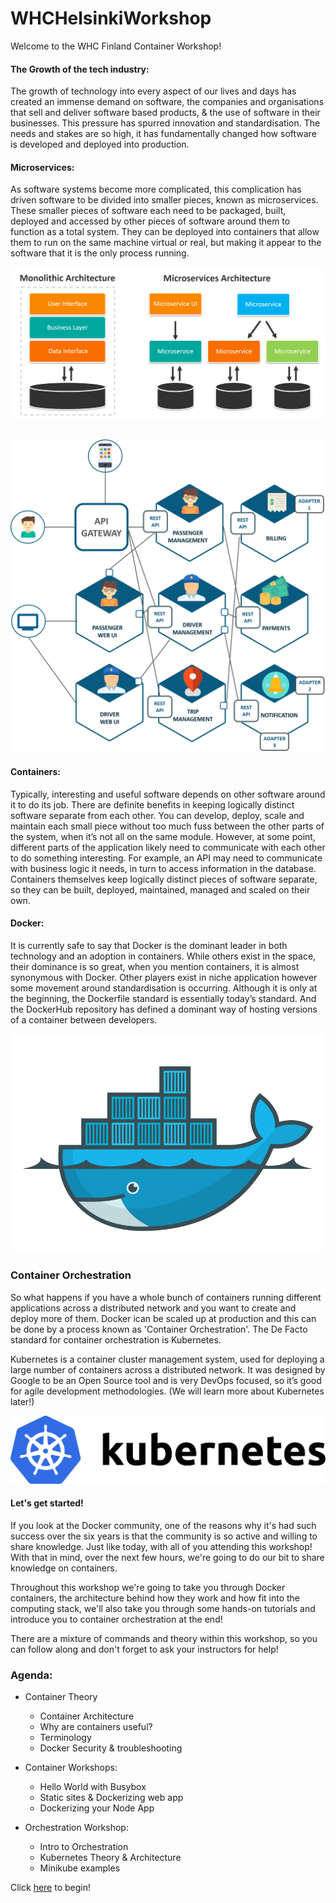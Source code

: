 # WHCHelsinkiWorkshop

Welcome to the WHC Finland Container Workshop! 

#### The Growth of the tech industry:
The growth of technology into every aspect of our lives and days has created an immense demand on software, the companies and organisations that sell and deliver software based products, & the use of software in their businesses. This pressure has spurred innovation and standardisation. The needs and stakes are so high, it has fundamentally changed how software is developed and deployed into production.

#### Microservices:
As software systems become more complicated, this complication has driven software to be divided into smaller pieces, known as microservices. These smaller pieces of software each need to be packaged, built, deployed and accessed by other pieces of software around them to function as a total system. They can be deployed into containers that allow them to run on the same machine virtual or real, but making it appear to the software that it is the only process running.

![alt text](/InstructorNotes/Images/microservices-vs-monolithic.jpg)

##

![alt text](/InstructorNotes/Images/Microservice-Architecture.png)

#### Containers:
Typically, interesting and useful software depends on other software around it to do its job. There are definite benefits in keeping logically distinct software separate from each other. You can develop, deploy, scale and maintain each small piece without too much fuss between the other parts of the system, when it’s not all on the same module. However, at some point, different parts of the application likely need to communicate with each other to do something interesting. For example, an API may need to communicate with business logic it needs, in turn to access information in the database. Containers themselves keep logically distinct pieces of software separate, so they can be built, deployed, maintained, managed and scaled on their own.

#### Docker:
It is currently safe to say that Docker is the dominant leader in both technology and an adoption in containers. While others exist in the space, their dominance is so great, when you mention containers, it is almost synonymous with Docker. Other players exist in niche application however some movement around standardisation is occurring. Although it is only at the beginning, the Dockerfile standard is essentially today’s standard. And the DockerHub repository has defined a dominant way of hosting versions of a container between developers.

![alt text](/InstructorNotes/Images/Docker3.png)

### Container Orchestration

So what happens if you have a whole bunch of containers running different applications across a distributed network and you want to create and deploy more of them. Docker ican be scaled up at production and this can be done by a process known as 'Container Orchestration'. The De Facto standard for container orchestration is Kubernetes.

Kubernetes is a container cluster management system, used for deploying a large number of containers across a distributed network. It was designed by Google to be an Open Source tool and is very DevOps focused, so it’s good for agile development methodologies. (We will learn more about Kubernetes later!)

![alt text](/InstructorNotes/Images/kubernetes.png)


#### Let's get started!
If you look at the Docker community, one of the reasons why it's had such success over the six years is that the community is so active and willing to share knowledge. Just like today, with all of you attending this workshop! With that in mind, over the next few hours, we're going to do our bit to share knowledge on containers.

Throughout this workshop we're going to take you through Docker containers, the architecture behind how they work and how fit into the computing stack, we'll also take you through some hands-on tutorials and introduce you to container orchestration at the end!

There are a mixture of commands and theory within this workshop, so you can follow along and don't forget to ask your instructors for help!


 ### Agenda:

* Container Theory
    * Container Architecture
    * Why are containers useful?
    * Terminology
    * Docker Security & troubleshooting

* Container Workshops:
    * Hello World with Busybox
    * Static sites & Dockerizing web app
    * Dockerizing your Node App


* Orchestration Workshop:
    * Intro to Orchestration
    * Kubernetes Theory & Architecture
    * Minikube examples


Click [here](https://github.com/nishalad95/WHCHelsinkiWorkshop/blob/master/Workshops/ContainerWorkshop1/ContainerTheoryPart1.md) to begin!